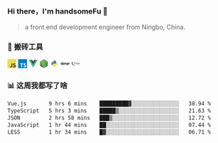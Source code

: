 
### Hi there，I'm handsomeFu 👋
> a front end development engineer from Ningbo, China.

### 🔧 搬砖工具
<code><img height="20" src="https://raw.githubusercontent.com/github/explore/80688e429a7d4ef2fca1e82350fe8e3517d3494d/topics/javascript/javascript.png"></code>
<code><img height="20" src="https://raw.githubusercontent.com/github/explore/80688e429a7d4ef2fca1e82350fe8e3517d3494d/topics/typescript/typescript.png"></code>
<code><img height="20" src="https://raw.githubusercontent.com/github/explore/80688e429a7d4ef2fca1e82350fe8e3517d3494d/topics/vue/vue.png"></code>
<code><img height="20" src="https://raw.githubusercontent.com/github/explore/80688e429a7d4ef2fca1e82350fe8e3517d3494d/topics/nodejs/nodejs.png"></code>
<code><img height="20" src="https://raw.githubusercontent.com/github/explore/80688e429a7d4ef2fca1e82350fe8e3517d3494d/topics/python/python.png"></code>
<code><img height="20" src="https://raw.githubusercontent.com/github/explore/80688e429a7d4ef2fca1e82350fe8e3517d3494d/topics/django/django.png"></code>
<code><img height="20" src="https://raw.githubusercontent.com/github/explore/80688e429a7d4ef2fca1e82350fe8e3517d3494d/topics/flask/flask.png"></code>



### 📊 这周我都写了啥
<!--START_SECTION:waka-->
```text
Vue.js       9 hrs 6 mins    █████████▓░░░░░░░░░░░░░░░   38.94 % 
TypeScript   5 hrs 3 mins    █████▒░░░░░░░░░░░░░░░░░░░   21.63 % 
JSON         2 hrs 58 mins   ███▒░░░░░░░░░░░░░░░░░░░░░   12.72 % 
JavaScript   1 hr 44 mins    ██░░░░░░░░░░░░░░░░░░░░░░░   07.44 % 
LESS         1 hr 34 mins    █▓░░░░░░░░░░░░░░░░░░░░░░░   06.71 % 
```
<!--END_SECTION:waka-->
